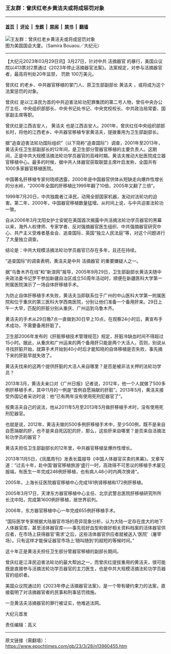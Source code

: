 ### 王友群：曾庆红老乡黄洁夫或将成惩罚对象

---

#### [首页](../../../..?n13960455) &nbsp;|&nbsp; [评论](../../../../../epoch-comment?n13960455) &nbsp;|&nbsp; [专题](../../../../../epoch-special?n13960455) &nbsp;|&nbsp; [禁闻](../../../../../epoch-news?n13960455) &nbsp;|&nbsp; [禁书](../../../../../books?n13960455) &nbsp;|&nbsp; [翻墙](https://github.com/gfw-breaker/nogfw/blob/master/README.md?n13960455)


<div><img alt="王友群：曾庆红老乡黄洁夫或将成惩罚对象" class="attachment-djy_600_400 size-djy_600_400 wp-post-image" src="https://i.epochtimes.com/assets/uploads/2023/03/id13960456-555012-600x400.jpg"/>
<div class="caption">
 图为美国国会大厦。（Samira Bouaou／大纪元）
</div></div><hr/><div class="post_content" id="artbody" itemprop="articleBody">
 <!-- article content begin -->
 <p>
  【大纪元2023年03月29日讯】3月27日，针对中共
  <ok href="https://www.epochtimes.com/gb/tag/%E6%B4%BB%E6%91%98%E5%99%A8%E5%AE%98.html">
   活摘器官
  </ok>
  的暴行，美国众议院以413票对2票通过《2023年停止活摘器官法案》。法案规定，对参与活摘器官者，最高将判处20年监禁，
  <ok href="https://www.epochtimes.com/gb/tag/%E7%BD%9A%E6%AC%BE.html">
   罚款
  </ok>
  100万美元。
 </p>
 <p style="font-weight: 400;">
  <ok href="https://www.epochtimes.com/gb/tag/%E6%9B%BE%E5%BA%86%E7%BA%A2.html">
   曾庆红
  </ok>
  的老乡、中共器官移植的掌门人、原卫生部副部长
  <ok href="https://www.epochtimes.com/gb/tag/%E9%BB%84%E6%B4%81%E5%A4%AB.html">
   黄洁夫
  </ok>
  ，或将成为这个法案惩罚的对象。
 </p>
 <p style="font-weight: 400;">
  <ok href="https://www.epochtimes.com/gb/tag/%E6%9B%BE%E5%BA%86%E7%BA%A2.html">
   曾庆红
  </ok>
  是以江泽民为首的中共迫害法轮功犯罪集团的第二号人物，曾任中央办公厅主任、中央组织部部长、中央书记处书记、中央党校校长、中共政治局常委、国家副主席等职。
 </p>
 <p style="font-weight: 400;">
  曾庆红是江西吉安人，
  <ok href="https://www.epochtimes.com/gb/tag/%E9%BB%84%E6%B4%81%E5%A4%AB.html">
   黄洁夫
  </ok>
  也是江西吉安人。2001年，曾庆红任中央组织部部长时，将他的江西老乡、中共器官移植专家黄洁夫，提拨重用为卫生部副部长。
 </p>
 <p style="font-weight: 400;">
  据“追查迫害法轮功国际组织”（以下简称“追查国际”）调查，2001年至2013年，黄洁夫任卫生部副部长的12年间，是卫生部分管器官移植的主要负责人。这期间，正是中共大规模活摘法轮功学员器官的高峰时期。黄洁夫推动大批医院成立器官移植中心。最多的时候，据中共人体器官获取联盟主席叶启发称，全国共有1000多家器官移植医院。
 </p>
 <p style="font-weight: 400;">
  中国著名肝移植专家何晓顺透露，2000年是中国器官供体从短缺走向爆炸性增长的分水岭，“2000年全国的肝移植比1999年翻了10倍，2005年又翻了三倍”。
 </p>
 <p style="font-weight: 400;">
  1999年7月20日，中共独裁者江泽民，动用全部国家机器，发动对法轮功的迫害。第二年，2000年，中国器官移植数量猛增。从时间上说，与中共迫害法轮功一致。
 </p>
 <p style="font-weight: 400;">
  自从2006年3月沈阳女护士安妮在美国首次揭露中共活摘法轮功学员器官的黑幕以来，海外人权律师、专家学者、反对强摘器官医生组织、中共强摘器官研究中心、共产主义受难者基金会、追查国际、英国“独立人民法庭”等，对这个问题进行了大量独立调查。
 </p>
 <p style="font-weight: 400;">
  结论是：中共大规模活摘法轮功学员器官已存在多年，且还在持续。
 </p>
 <p style="font-weight: 400;">
  “追查国际”的调查表明，黄洁夫是中共
  <ok href="https://www.epochtimes.com/gb/tag/%E6%B4%BB%E6%91%98%E5%99%A8%E5%AE%98.html">
   活摘器官
  </ok>
  的重要嫌疑人之一。
 </p>
 <p style="font-weight: 400;">
  据“乌鲁木齐在线”和“新浪网”报导，2005年9月29日，卫生部副部长黄洁夫随中央政法委书记罗干参加新疆自治区成立50周年活动时，顺便在新疆医科大学第一附属医院演示了一场自体肝移植手术。
 </p>
 <p style="font-weight: 400;">
  为防止自体肝移植手术失败，黄洁夫当即联系位于广州的中山医科大学第一附属医院和位于重庆的第三医科大学西南医院，分别让他们准备一个备用肝来。29日上午一大早，匹配的肝脏分别从重庆、广州运到乌鲁木齐。
 </p>
 <p style="font-weight: 400;">
  黄洁夫的手术从29日晚7点一直做到30日早上10点，在观察24小时后，黄宣布手术成功，不需要备用肝脏了。
 </p>
 <p style="font-weight: 400;">
  卫生部2006年发布的《肝脏移植技术管理规范》规定，肝脏冷缺血时间不得超过15小时。据此，从重庆和广州运来的两个备用肝只能是两个大活人，否则，别说从寻找肝脏开始，就算手术开始到40小时后才能知晓的自体移植是否失败，事先摘下来的肝脏早就失效了。
 </p>
 <p style="font-weight: 400;">
  黄洁夫找来的这两个提供肝脏的大活人来自哪里？是否是被非法关押的法轮功学员？
 </p>
 <p style="font-weight: 400;">
  2013年3月，黄洁夫亲口对《广州日报》记者说，2012年，他一个人就做了500多例肝移植手术，其中11月的一例是“首例自愿捐献的肝脏”。2013年5月，黄洁夫接受外国记者采访时说：他“已有两年没有使用死刑犯器官了”。
 </p>
 <p style="font-weight: 400;">
  按黄洁夫自己的说法，他从2011年5月至2013年5月做肝移植手术时，没有使用死刑犯器官。
 </p>
 <p style="font-weight: 400;">
  也就是说，2012年，黄洁夫做的500多例肝移植手术中，至少500例，既不是来自自愿捐献的肝，也不是来自死囚犯的肝，那么，这些肝来自哪里？是否来自活摘法轮功学员的器官？
 </p>
 <p style="font-weight: 400;">
  黄洁夫担任卫生部副部长的12年里，中共器官移植呈爆炸性增长。
 </p>
 <p style="font-weight: 400;">
  2013年11月5日，《凤凰周刊》发表长篇报导《中国人体器官买卖的黑幕》。文章写道：“过去十年，赴中国‘器官移植旅游’盛行一时，高效得不可思议的移植手术屡见报端，有医生一年完成246例肝移植，也有病人48小时内两次换肾”。
 </p>
 <p style="font-weight: 400;">
  2005年，上海长征医院器官移植中心完成181例肾移植和172例肝移植。
 </p>
 <p style="font-weight: 400;">
  2005年3月17日，天津东方器官移植中心主任、北京武警总医院肝移植研究所所长沈中阳，完成第1600例肝移植，居世界前列。
 </p>
 <p style="font-weight: 400;">
  2006年，东方器官移植中心一年完成655例肝移植手术。
 </p>
 <p style="font-weight: 400;">
  “国际医学专家根据大陆器官市场的奇异现象分析，认为大陆一定存在庞大的地下人体器官库，甚至活体器官库——事先验好血型和做好相关资料档案的活体器官供应者，在市场上获得器官‘需求’之后，这些活体器官供应者就被送入‘医院’（屠宰场）。只有这样才能保证器官市场上‘随叫随到’的超短的等候时间。”
 </p>
 <p style="font-weight: 400;">
  这十年正是黄洁夫担任卫生部分管器官移植的副部长期间。
 </p>
 <p style="font-weight: 400;">
  曾庆红是江泽民迫害法轮功的最大帮凶之一，而曾庆红提拔重用的黄洁夫，很可能既是直接参与活摘法轮功学员器官的主刀医生，也是中共大规模活摘法轮功学员器官的组织者。
 </p>
 <p style="font-weight: 400;">
  美国众议院通过的《2023年停止活摘器官法案》，是一个带有硬约束力的法案，直接载明了对活摘器官者的民事和刑事惩罚措施。
 </p>
 <p style="font-weight: 400;">
  一旦黄洁夫活摘器官的罪行被证实，他难逃法网。
 </p>
 <p style="font-weight: 400;">
  大纪元首发
 </p>
 <p style="font-weight: 400;">
  责任编辑：高义
 </p>
 <!-- article content end -->
 <div id="below_article_ad">
 </div>
</div>


---

原文链接（需翻墙）：https://www.epochtimes.com/gb/23/3/28/n13960455.htm
